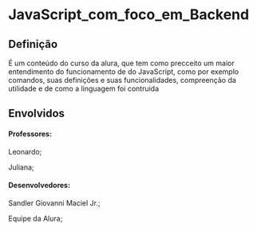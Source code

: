 # JavaScript_com_foco_em_Backend

<H2>Definição</H2>
<p>É um conteúdo do curso da alura, que tem como precceito um maior entendimento do funcionamento de do JavaScript, como por exemplo comandos, suas definições e suas funcionalidades, compreenção da utilidade e de como a linguagem foi contruida </p>

<H2>Envolvidos</H2>
<H4>Professores:</H4>
<p>Leonardo;</p>
<p>Juliana;</p>

<H4>Desenvolvedores:</H4>
<p>Sandler Giovanni Maciel Jr.;</p>
<p>Equipe da Alura;</p>
